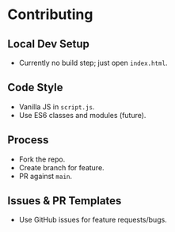 # Contributing

## Local Dev Setup
- Currently no build step; just open `index.html`.

## Code Style
- Vanilla JS in `script.js`.  
- Use ES6 classes and modules (future).  

## Process
- Fork the repo.  
- Create branch for feature.  
- PR against `main`.  

## Issues & PR Templates
- Use GitHub issues for feature requests/bugs.
